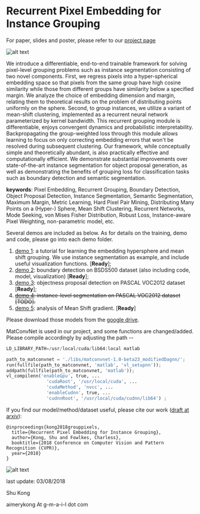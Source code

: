 # Recurrent Pixel Embedding for Instance Grouping

For paper, slides and poster, please refer to our [project page](http://www.ics.uci.edu/~skong2/SMMMSG.html "pixel-grouping")


![alt text](http://www.ics.uci.edu/~skong2/image/icon_pixelEmbedding.png "visualization")


We introduce a differentiable, end-to-end trainable framework for solving pixel-level grouping problems such as instance segmentation consisting of two novel components. First, we regress pixels into a hyper-spherical embedding space so that pixels from the same group have high cosine similarity while those from different groups have similarity below a specified margin. We analyze the choice of embedding dimension and margin, relating them to theoretical results on the problem of distributing points uniformly on the sphere. Second, to group instances, we utilize a variant of mean-shift clustering, implemented as a recurrent neural network parameterized by kernel bandwidth. This recurrent grouping module is differentiable, enjoys convergent dynamics and probabilistic interpretability. Backpropagating the group-weighted loss through this module allows learning to focus on only correcting embedding errors that won't be resolved during subsequent clustering. Our framework, while conceptually simple and theoretically abundant, is also practically effective and computationally efficient. We demonstrate substantial improvements over state-of-the-art instance segmentation for object proposal generation, as well as demonstrating the benefits of grouping loss for classification tasks such as boundary detection and semantic segmentation.

**keywords**: Pixel Embedding, Recurrent Grouping, Boundary Detection, Object Proposal Detection, Instance Segmentation, Semantic Segmentation, Maximum Margin, Metric Learning, Hard Pixel Pair Mining, Distributing Many Points on a (Hyper-) Sphere, Mean Shift Clustering, Recurrent Networks, Mode Seeking, von Mises Fisher Distribution, Robust Loss, Instance-aware Pixel Weighting, non-parametric model, etc.


Several demos are included as below. 
As for details on the training, demo and code, please go into each demo folder.

1. [demo 1](https://github.com/aimerykong/Recurrent-Pixel-Embedding-for-Instance-Grouping/tree/master/demo1_tutorial_instance_segmentation): a tutorial for learning the embedding hypersphere and mean shift grouping. 
	We use instance segmentation as example, and include useful visualization functions. [**Ready**];
2. [demo 2](https://github.com/aimerykong/Recurrent-Pixel-Embedding-for-Instance-Grouping/tree/master/demo2_boundary_detection): boundary detection on BSDS500 dataset (also including code, model, visualization) [**Ready**];
3. [demo 3](https://github.com/aimerykong/Recurrent-Pixel-Embedding-for-Instance-Grouping/tree/master/demo3_objectness_proposal_detection): objectness proposal detection on PASCAL VOC2012 dataset [**Ready**];
4. ~~[demo 4](https://github.com/aimerykong/Recurrent-Pixel-Embedding-for-Instance-Grouping/tree/master/demo4_semantic_instance_segmentation): instance-level segmentation on PASCAL VOC2012 dataset [TODO].~~
5. [demo 5](https://github.com/aimerykong/Recurrent-Pixel-Embedding-for-Instance-Grouping/tree/master/demo5_analysis_MShift_gradient): analysis of Mean Shift gradient. [**Ready**] 

Please download those models from the [google drive](https://drive.google.com/drive/folders/1K2bCmz_mldIhV1e3hCbtBrARZR_0bylm?usp=sharing). 

MatConvNet is used in our project, and some functions are changed/added. Please compile accordingly by adjusting the path --

```python
LD_LIBRARY_PATH=/usr/local/cuda/lib64:local matlab 

path_to_matconvnet = './libs/matconvnet-1.0-beta23_modifiedDagnn/';
run(fullfile(path_to_matconvnet, 'matlab', 'vl_setupnn'));
addpath(fullfile(path_to_matconvnet, 'matlab'));
vl_compilenn('enableGpu', true, ...
               'cudaRoot', '/usr/local/cuda', ...
               'cudaMethod', 'nvcc', ...
               'enableCudnn', true, ...
               'cudnnRoot', '/usr/local/cuda/cudnn/lib64') ;

```


If you find our model/method/dataset useful, please cite our work ([draft at arxiv](https://arxiv.org/abs/1712.08273)):

    @inproceedings{kong2018grouppixels,
      title={Recurrent Pixel Embedding for Instance Grouping},
      author={Kong, Shu and Fowlkes, Charless},
      booktitle={2018 Conference on Computer Vision and Pattern Recognition (CVPR)},
      year={2018}
    }



![alt text](https://raw.githubusercontent.com/aimerykong/Recurrent-Pixel-Embedding-for-Instance-Grouping/master/figure_to_show/demo_combo_v2.png "visualization")


last update: 03/08/2018

Shu Kong

aimerykong At g-m-a-i-l dot com

